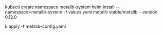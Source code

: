 
kubectl create namespace metallb-system
helm install --namespace=metallb-system  -f values.yaml metallb  stable/metallb --version 0.12.0


k apply -f metallb-config.yaml 
